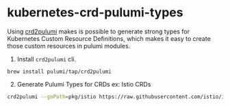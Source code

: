 # kubernetes-crd-pulumi-types

Using [crd2pulumi](https://github.com/pulumi/crd2pulumi) makes is possible to generate strong types for 
Kubernetes Custom Resource Definitions, which makes it easy to create those custom resources in pulumi modules.

1. Install `crd2pulumi` cli.

```shell
brew install pulumi/tap/crd2pulumi
```

2. Generate Pulumi Types for CRDs ex: Istio CRDs

```bash
crd2pulumi --goPath=pkg/istio https://raw.githubusercontent.com/istio/istio/master/manifests/charts/base/crds/crd-all.gen.yaml
```
